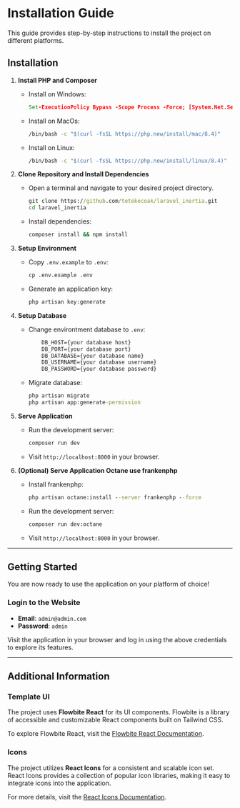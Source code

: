 # Installation Guide

This guide provides step-by-step instructions to install the project on different platforms.

## Installation

1. **Install PHP and Composer**
   - Install on Windows:
     ```cmd
     Set-ExecutionPolicy Bypass -Scope Process -Force; [System.Net.ServicePointManager]::SecurityProtocol = [System.Net.ServicePointManager]::SecurityProtocol -bor 3072; iex ((New-Object System.Net.WebClient).DownloadString('https://php.new/install/windows/8.4'))
     ```
   - Install on MacOs:
     ```cmd
     /bin/bash -c "$(curl -fsSL https://php.new/install/mac/8.4)"
     ```
   - Install on Linux:
     ```cmd
     /bin/bash -c "$(curl -fsSL https://php.new/install/linux/8.4)"
     ```

3. **Clone Repository and Install Dependencies**
   - Open a terminal and navigate to your desired project directory.
     ```cmd
     git clone https://github.com/tetekecoak/laravel_inertia.git
     cd laravel_inertia
     ```
   - Install dependencies:
     ```cmd
     composer install && npm install
     ```

4. **Setup Environment**
   - Copy `.env.example` to `.env`:
     ```cmd
     cp .env.example .env
     ```
   - Generate an application key:
     ```cmd
     php artisan key:generate
     ```
5. **Setup Database**
   - Change environtment database  to `.env`:
     ```cmd
         DB_HOST={your database host}
         DB_PORT={your database port}
         DB_DATABASE={your database name}
         DB_USERNAME={your database username}
         DB_PASSWORD={your database password}
     ```
   - Migrate database:
     ```cmd
     php artisan migrate
     php artisan app:generate-permission
     ```

6. **Serve Application**
   - Run the development server:
     ```cmd
     composer run dev
     ```
   - Visit `http://localhost:8000` in your browser.
     
7. **(Optional) Serve Application Octane use frankenphp**
   - Install frankenphp:
     ```cmd
     php artisan octane:install --server frankenphp --force
     ```
   - Run the development server:
     ```cmd
     composer run dev:octane
     ```
   - Visit `http://localhost:8000` in your browser.

---

## Getting Started

You are now ready to use the application on your platform of choice!

### Login to the Website
- **Email**: `admin@admin.com`
- **Password**: `admin`

Visit the application in your browser and log in using the above credentials to explore its features.

---

## Additional Information

### Template UI
The project uses **Flowbite React** for its UI components. Flowbite is a library of accessible and customizable React components built on Tailwind CSS.

To explore Flowbite React, visit the [Flowbite React Documentation](https://flowbite-react.com/).

### Icons
The project utilizes **React Icons** for a consistent and scalable icon set. React Icons provides a collection of popular icon libraries, making it easy to integrate icons into the application.

For more details, visit the [React Icons Documentation](https://react-icons.github.io/react-icons/).
